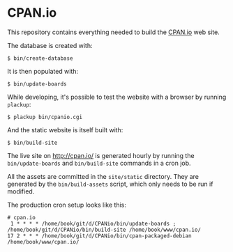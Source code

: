 # CPAN.io

This repository contains everything needed to build the
[CPAN.io](http://cpan.io/) web site.

The database is created with:

    $ bin/create-database

It is then populated with:

    $ bin/update-boards

While developing, it's possible to test the website with a browser by
running `plackup`:

    $ plackup bin/cpanio.cgi

And the static website is itself built with:

    $ bin/build-site

The live site on <http://cpan.io/> is generated hourly by running the
`bin/update-boards` and `bin/build-site` commands in a cron job.

All the assets are committed in the `site/static` directory.
They are generated by the `bin/build-assets` script, which only needs
to be run if modified.

The production cron setup looks like this:

    # cpan.io
     1 * * * * /home/book/git/d/CPANio/bin/update-boards ; /home/book/git/d/CPANio/bin/build-site /home/book/www/cpan.io/
    17 2 * * * /home/book/git/d/CPANio/bin/cpan-packaged-debian /home/book/www/cpan.io/

